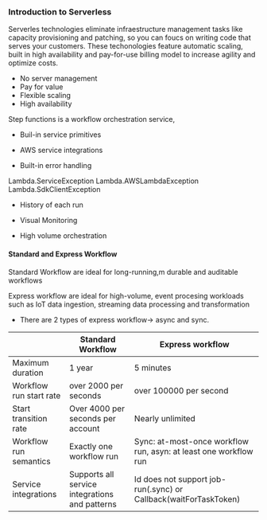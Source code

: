 ### Introduction to Serverless

Serverles technologies eliminate infraestructure management tasks like capacity provisioning and patching,
so you can foucs on writing code that serves your customers. These techonologies feature automatic scaling, built in 
high availability and pay-for-use billing model to increase agility and optimize costs.

- No server management
- Pay for value
- Flexible scaling
- High availability

Step functions is a workflow orchestration service,
- Buil-in service primitives


- AWS service integrations


- Built-in error handling

Lambda.ServiceException
Lambda.AWSLambdaException
Lambda.SdkClientException

- History of each run


- Visual Monitoring


- High volume orchestration


#### Standard and Express Workflow

Standard Workflow are ideal for long-running,m durable and auditable workflows

Express workflow are ideal for high-volume, event procesing workloads such as IoT data ingestion,
streaming data processing and transformation

- There are 2 types of express workflow-> async and sync.

| | Standard Workflow | Express workflow|
|-| ----------------- | --------------- |
|Maximum duration | 1 year | 5 minutes |
| Workflow run start rate | over 2000 per seconds | over 100000 per second|
| Start transition rate | Over 4000 per seconds per account | Nearly unlimited|
| Workflow run semantics | Exactly one workflow run | Sync: at-most-once workflow run, asyn: at least one workflow run|
| Service integrations | Supports all service integrations and patterns | Id does not support job-run(.sync) or Callback(waitForTaskToken)



